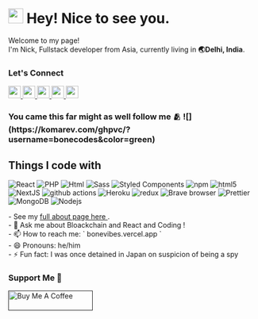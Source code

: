 <h1><img src="https://emojis.slackmojis.com/emojis/images/1531849430/4246/blob-sunglasses.gif?1531849430" width="30"/> Hey! Nice to see you.</h1>


<p>Welcome to my page! </br> I'm Nick, Fullstack developer from Asia, currently living in <b>🌏Delhi, India</b>. </p>
<h3>Let's Connect</h3>
<p>
	<a href="https://www.twitter.com/bonecodes">
		<img src="https://img.shields.io/badge/twitter-%231DA1F2.svg?&style=for-the-badge&logo=twitter&logoColor=white" height=25>
	</a> 
	<a href="https://www.linkedin.com/in/bonecodes">
		<img src="https://img.shields.io/badge/linkedin-%230077B5.svg?&style=for-the-badge&logo=linkedin&logoColor=white" height=25>
	</a> 
	<a href="https://www.instagram.com/bonescodes/">
		<img src="https://img.shields.io/badge/instagram-%23E4405F.svg?&style=for-the-badge&logo=instagram&logoColor=white" height=25>
	</a> 
	<a href="https://medium.com/@bonecodes">
		<img src="https://img.shields.io/badge/medium-%2312100E.svg?&style=for-the-badge&logo=medium&logoColor=white" height=25>
	</a> 
	<a href="https://dev.to/bonecodes">
		<img src="https://img.shields.io/badge/Youtube-%23E4405F.svg?&style=for-the-badge&logo=youtube&logoColor=white" height=25>
	</a>
</p>
<h3>
	You came this far might as well follow me 🫂 ![](https://komarev.com/ghpvc/?username=bonecodes&color=green)
<h3/>

<h2>Things I code with</h2>
<p>
	<img alt="React" src="https://img.shields.io/badge/-React-45b8d8?style=flat-square&logo=react&logoColor=white" />
	<img alt="PHP" src="https://img.shields.io/badge/%20%20*-php-brightgreen" />
	<img alt="Html" src="https://img.shields.io/badge/%20-html%20-orange" />
	<img alt="Sass" src="https://img.shields.io/badge/-Sass-CC6699?style=flat-square&logo=sass&logoColor=white" />
	<img alt="Styled Components" src="https://img.shields.io/badge/-Styled_Components-db7092?style=flat-square&logo=styled-components&logoColor=white" />
	<img alt="npm" src="https://img.shields.io/badge/-NPM-CB3837?style=flat-square&logo=npm&logoColor=white" />
	<img alt="html5" src="https://img.shields.io/badge/-HTML5-E34F26?style=flat-square&logo=html5&logoColor=white" />
	<img alt="NextJS" src="https://img.shields.io/badge/%20%20*-Next.js-green" />
	<img alt="github actions" src="https://img.shields.io/badge/-Github_Actions-2088FF?style=flat-square&logo=github-actions&logoColor=white" />
	<img alt="Heroku" src="https://img.shields.io/badge/-Heroku-430098?style=flat-square&logo=heroku&logoColor=white" />
	<img alt="redux" src="https://img.shields.io/badge/-Redux-764ABC?style=flat-square&logo=redux&logoColor=white" />
	<img alt="Brave browser" src="https://img.shields.io/badge/-Brave_Browser-FB542B?style=flat-square&logo=brave&logoColor=white" />
	<img alt="Prettier" src="https://img.shields.io/badge/-Prettier-F7B93E?style=flat-square&logo=prettier&logoColor=white" />
	<img alt="MongoDB" src="https://img.shields.io/badge/-MongoDB-13aa52?style=flat-square&logo=mongodb&logoColor=white" />
	<img alt="Nodejs" src="https://img.shields.io/badge/-Nodejs-43853d?style=flat-square&logo=Node.js&logoColor=white" />
</p>
- See my <a href="https://bonevibes.vercel.app" target="_blank" rel="noreferrer nofollow"> full about page here </a> .<br/>
- 💬 Ask me about Bloackchain and React and Coding !<br/>
- 📫 How to reach me: ` bonevibes.vercel.app `<br/>
- 😄 Pronouns: he/him <br/>
- ⚡ Fun fact: I was once detained in Japan on suspicion of being a spy<br/>
<h3>Support Me 👿</h3>
<a href="" target="_blank" rel="noreferrer nofollow">
      <img src="https://cdn.buymeacoffee.com/buttons/default-red.png" alt="Buy Me A Coffee" height="40" width="170" >
    </a>
